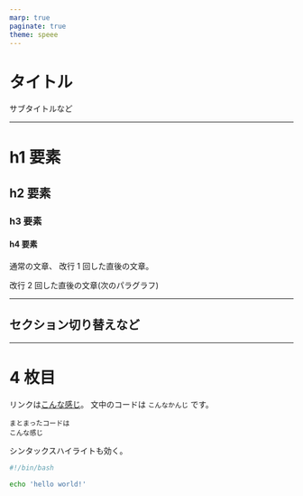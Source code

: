 ```yaml
---
marp: true
paginate: true
theme: speee
---
```


<!--
_class: lead
_paginate: false
-->

# タイトル

サブタイトルなど

---

# h1 要素

## h2 要素

### h3 要素

#### h4 要素

通常の文章、
改行 1 回した直後の文章。

改行 2 回した直後の文章(次のパラグラフ)

---

<!--
_class: lead
-->

## セクション切り替えなど

---

# 4 枚目

リンクは[こんな感じ](https://google.com/)。
文中のコードは `こんなかんじ` です。

```
まとまったコードは
こんな感じ
```

シンタックスハイライトも効く。

```sh
#!/bin/bash

echo 'hello world!'
```